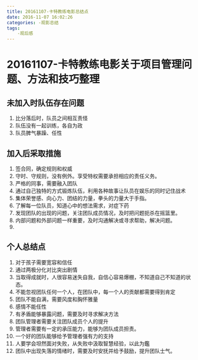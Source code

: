 ```yaml
---
title: 20161107-卡特教练电影总结点
date: 2016-11-07 16:02:26
categories: -观影总结
tags:
    -观后感
---
```

# 20161107-卡特教练电影关于项目管理问题、方法和技巧整理

## 未加入时队伍存在问题

1. 比分落后时，队员之间相互责怪
2. 队伍没有一起训练，各自为政
3. 队员脾气暴躁、任性


## 加入后采取措施
1. 签合同，确定规则和权威
2. 守时、守规则，没有例外。享受特权需要承担相应的责任义务。
3. 严格的同事，需要融入团队
4. 通过自己独特的方式锻炼队伍，利用各种故事让队员在娱乐的同时记住战术
5. 集体荣誉感、向心力、团结的力量，拳头的力量大于手指。
6. 了解每一位队员，知道心中的想法需求，对症下药
7. 发现团队的出现的问题，关注团队成员情况，及时把问题扼杀在摇篮里。
8. 内部问题和外部问题一样重要，及时沟通解决或寻求帮助，解决问题。
9.


## 个人总结点
1. 对于孩子需要宽容和信任
2. 通过两极分化对比突出剧情
3. 当取得成就时，人很容易迷失自我，自信心容易爆棚，不知道自己不知道的状态。
4. 不能忽视团队任何一个人，在团队中，每一个人的贡献都需要得到肯定
5. 团队不能自满，需要风度和胸怀雅量
6. 感情不能任性
7. 有矛盾能够暴露问题，需要及时寻求解决方法
8. 团队管理者需要关注团队成员个人的提升
9. 管理者需要有一定的承压能力，能够为团队成员担责。
10. 一个好的团队能够给予管理者强有力的支持
11. 人要学会坦然面对失败，从失败中汲取智慧经验，以此为鑑
12. 团队中出现失落的情绪时，需要及时安抚并给予鼓励，提升团队士气。
